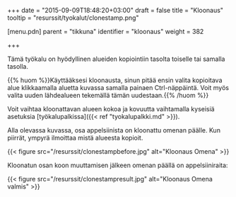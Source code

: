 +++
date = "2015-09-09T18:48:20+03:00"
draft = false
title = "Kloonaus"
tooltip = "resurssit/tyokalut/clonestamp.png"

[menu.pdn]
	parent = "tikkuna"
	identifier = "kloonaus"
	weight = 382

+++

Tämä työkalu on hyödyllinen alueiden kopiointiin tasolta toiselle tai samalla tasolla.

{{% huom %}}Käyttääksesi kloonausta, sinun pitää ensin valita kopioitava alue klikkaamalla aluetta kuvassa samalla painaen Ctrl-näppäintä. Voit myös valita uuden lähdealueen tekemällä tämän uudestaan.{{% /huom %}}

Voit vaihtaa kloonattavan alueen kokoa ja kovuutta vaihtamalla kyseisiä asetuksia [työkalupalkissa]({{< ref "tyokalupalkki.md" >}}).

Alla olevassa kuvassa, osa appelsiinista on kloonattu omenan päälle. Kun piirrät, ympyrä ilmoittaa mistä alueesta kopioit.

{{< figure src="/resurssit/clonestampbefore.jpg" alt="Kloonaus Omena" >}}

Kloonatun osan koon muuttamisen jälkeen omenan päällä on appelsiiniraita:

{{< figure src="/resurssit/clonestampresult.jpg" alt="Kloonaus Omena valmis" >}}
